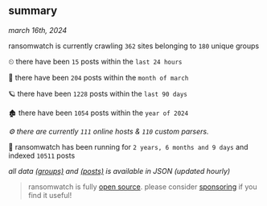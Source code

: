 
## summary
_march 16th, 2024_

ransomwatch is currently crawling `362` sites belonging to `180` unique groups

⏲ there have been `15` posts within the `last 24 hours`

🦈 there have been `204` posts within the `month of march`

🪐 there have been `1228` posts within the `last 90 days`

🏚 there have been `1054` posts within the `year of 2024`

_⚙️ there are currently `111` online hosts & `110` custom parsers._

🦕 ransomwatch has been running for `2 years, 6 months and 9 days` and indexed `10511` posts

_all data  [(groups)](http://ransomwhat.telemetry.ltd/groups) and [(posts)](http://ransomwhat.telemetry.ltd/posts) is available in JSON (updated hourly)_

> ransomwatch is fully [open source](https://github.com/joshhighet/ransomwatch#ransomwatch--). please consider [sponsoring](https://github.com/sponsors/joshhighet) if you find it useful!
